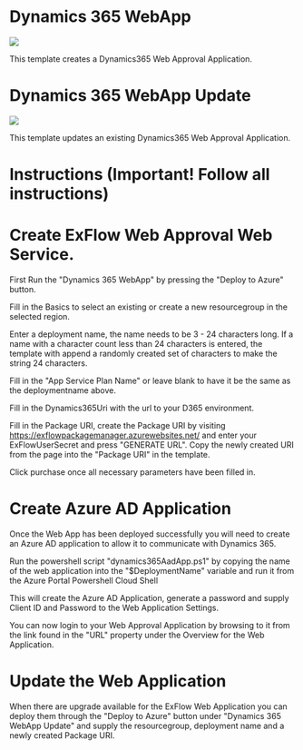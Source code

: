 # Dynamics 365 WebApp

<a href="https://portal.azure.com/#create/Microsoft.Template/uri/https%3A%2F%2Fraw.githubusercontent.com%2Fthomasonsignup%2Fd365deploy%2Fmaster%2Fdynamics365Deploy.json" target="_blank">
    <img src="http://azuredeploy.net/deploybutton.png"/>
</a>

This template creates a Dynamics365 Web Approval Application.

# Dynamics 365 WebApp Update

<a href="https://portal.azure.com/#create/Microsoft.Template/uri/https%3A%2F%2Fraw.githubusercontent.com%2Fthomasonsignup%2Fd365deploy%2Fmaster%2Fdynamics365Update.json" target="_blank">
    <img src="http://azuredeploy.net/deploybutton.png"/>
</a>

This template updates an existing Dynamics365 Web Approval Application.


# Instructions (Important! Follow all instructions)

# Create ExFlow Web Approval Web Service.

First Run the "Dynamics 365 WebApp" by pressing the "Deploy to Azure" button.

Fill in the Basics to select an existing or create a new resourcegroup in the selected region.

Enter a deployment name, the name needs to be 3 - 24 characters long.
If a name with a character count less than 24 characters is entered, the template with append a randomly created set of characters to make the string 24 characters.

Fill in the "App Service Plan Name" or leave blank to have it be the same as the deploymentname above.

Fill in the Dynamics365Uri with the url to your D365 environment.

Fill in the Package URI, create the Package URI by visiting https://exflowpackagemanager.azurewebsites.net/ and enter your ExFlowUserSecret and press "GENERATE URL".
Copy the newly created URI from the page into the "Package URI" in the template.

Click purchase once all necessary parameters have been filled in.

# Create Azure AD Application

Once the Web App has been deployed successfully you will need to create an Azure AD application to allow it to communicate with Dynamics 365.

Run the powershell script "dynamics365AadApp.ps1" by copying the name of the web application into the "$DeploymentName" variable and run it from the Azure Portal Powershell Cloud Shell

This will create the Azure AD Application, generate a password and supply Client ID and Password to the Web Application Settings.

You can now login to your Web Approval Application by browsing to it from the link found in the "URL" property under the Overview for the Web Application.

# Update the Web Application

When there are upgrade available for the ExFlow Web Application you can deploy them through the "Deploy to Azure" button under "Dynamics 365 WebApp Update" and supply the resourcegroup, deployment name and a newly created Package URI.
